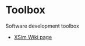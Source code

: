 # Toolbox

Software development toolbox

+ [XSim Wiki page](https://github.com/gwbres/toolbox/wiki/XSim)
